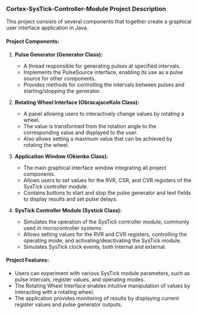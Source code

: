 ### Cortex-SysTick-Controller-Module Project Description

This project consists of several components that together create a graphical user interface application in Java.

#### Project Components:

1. **Pulse Generator (Generator Class):**
   - A thread responsible for generating pulses at specified intervals.
   - Implements the PulseSource interface, enabling its use as a pulse source for other components.
   - Provides methods for controlling the intervals between pulses and starting/stopping the generator.

2. **Rotating Wheel Interface (ObracajaceKolo Class):**
   - A panel allowing users to interactively change values by rotating a wheel.
   - The value is transformed from the rotation angle to the corresponding value and displayed to the user.
   - Also allows setting a maximum value that can be achieved by rotating the wheel.

3. **Application Window (Okienko Class):**
   - The main graphical interface window integrating all project components.
   - Allows users to set values for the RVR, CSR, and CVR registers of the SysTick controller module.
   - Contains buttons to start and stop the pulse generator and text fields to display results and set pulse delays.

4. **SysTick Controller Module (Systick Class):**
   - Simulates the operation of the SysTick controller module, commonly used in microcontroller systems.
   - Allows setting values for the RVR and CVR registers, controlling the operating mode, and activating/deactivating the SysTick module.
   - Simulates SysTick clock events, both internal and external.

#### Project Features:

- Users can experiment with various SysTick module parameters, such as pulse intervals, register values, and operating modes.
- The Rotating Wheel Interface enables intuitive manipulation of values by interacting with a rotating wheel.
- The application provides monitoring of results by displaying current register values and pulse generator outputs.
